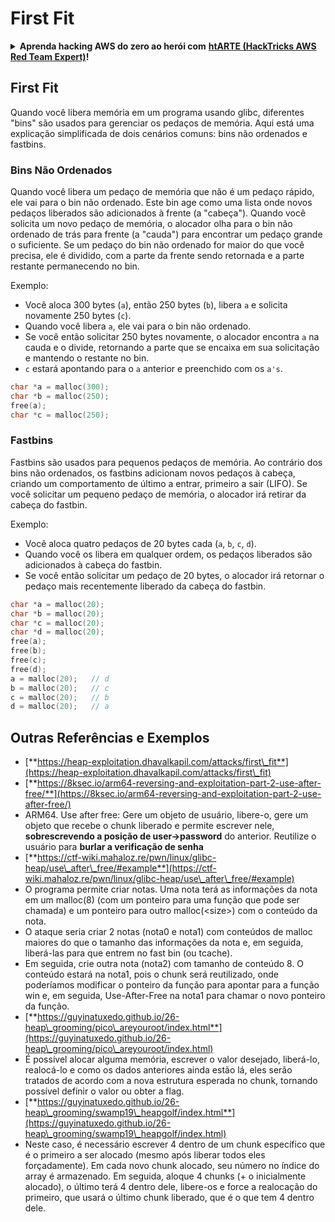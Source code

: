 # First Fit

<details>

<summary><strong>Aprenda hacking AWS do zero ao herói com</strong> <a href="https://training.hacktricks.xyz/courses/arte"><strong>htARTE (HackTricks AWS Red Team Expert)</strong></a><strong>!</strong></summary>

Outras maneiras de apoiar o HackTricks:

* Se você deseja ver sua **empresa anunciada no HackTricks** ou **baixar o HackTricks em PDF** Verifique os [**PLANOS DE ASSINATURA**](https://github.com/sponsors/carlospolop)!
* Adquira o [**swag oficial PEASS & HackTricks**](https://peass.creator-spring.com)
* Descubra [**A Família PEASS**](https://opensea.io/collection/the-peass-family), nossa coleção exclusiva de [**NFTs**](https://opensea.io/collection/the-peass-family)
* **Junte-se ao** 💬 [**grupo Discord**](https://discord.gg/hRep4RUj7f) ou ao [**grupo telegram**](https://t.me/peass) ou **siga-nos** no **Twitter** 🐦 [**@hacktricks\_live**](https://twitter.com/hacktricks\_live)**.**
* **Compartilhe seus truques de hacking enviando PRs para os** [**HackTricks**](https://github.com/carlospolop/hacktricks) e [**HackTricks Cloud**](https://github.com/carlospolop/hacktricks-cloud) repositórios do github.

</details>

## **First Fit**

Quando você libera memória em um programa usando glibc, diferentes "bins" são usados para gerenciar os pedaços de memória. Aqui está uma explicação simplificada de dois cenários comuns: bins não ordenados e fastbins.

### Bins Não Ordenados

Quando você libera um pedaço de memória que não é um pedaço rápido, ele vai para o bin não ordenado. Este bin age como uma lista onde novos pedaços liberados são adicionados à frente (a "cabeça"). Quando você solicita um novo pedaço de memória, o alocador olha para o bin não ordenado de trás para frente (a "cauda") para encontrar um pedaço grande o suficiente. Se um pedaço do bin não ordenado for maior do que você precisa, ele é dividido, com a parte da frente sendo retornada e a parte restante permanecendo no bin.

Exemplo:

* Você aloca 300 bytes (`a`), então 250 bytes (`b`), libera `a` e solicita novamente 250 bytes (`c`).
* Quando você libera `a`, ele vai para o bin não ordenado.
* Se você então solicitar 250 bytes novamente, o alocador encontra `a` na cauda e o divide, retornando a parte que se encaixa em sua solicitação e mantendo o restante no bin.
* `c` estará apontando para o `a` anterior e preenchido com os `a's`.
```c
char *a = malloc(300);
char *b = malloc(250);
free(a);
char *c = malloc(250);
```
### Fastbins

Fastbins são usados para pequenos pedaços de memória. Ao contrário dos bins não ordenados, os fastbins adicionam novos pedaços à cabeça, criando um comportamento de último a entrar, primeiro a sair (LIFO). Se você solicitar um pequeno pedaço de memória, o alocador irá retirar da cabeça do fastbin.

Exemplo:

* Você aloca quatro pedaços de 20 bytes cada (`a`, `b`, `c`, `d`).
* Quando você os libera em qualquer ordem, os pedaços liberados são adicionados à cabeça do fastbin.
* Se você então solicitar um pedaço de 20 bytes, o alocador irá retornar o pedaço mais recentemente liberado da cabeça do fastbin.
```c
char *a = malloc(20);
char *b = malloc(20);
char *c = malloc(20);
char *d = malloc(20);
free(a);
free(b);
free(c);
free(d);
a = malloc(20);   // d
b = malloc(20);   // c
c = malloc(20);   // b
d = malloc(20);   // a
```
## Outras Referências e Exemplos

* [**https://heap-exploitation.dhavalkapil.com/attacks/first\_fit**](https://heap-exploitation.dhavalkapil.com/attacks/first\_fit)
* [**https://8ksec.io/arm64-reversing-and-exploitation-part-2-use-after-free/**](https://8ksec.io/arm64-reversing-and-exploitation-part-2-use-after-free/)
* ARM64. Use after free: Gere um objeto de usuário, libere-o, gere um objeto que recebe o chunk liberado e permite escrever nele, **sobrescrevendo a posição de user->password** do anterior. Reutilize o usuário para **burlar a verificação de senha**
* [**https://ctf-wiki.mahaloz.re/pwn/linux/glibc-heap/use\_after\_free/#example**](https://ctf-wiki.mahaloz.re/pwn/linux/glibc-heap/use\_after\_free/#example)
* O programa permite criar notas. Uma nota terá as informações da nota em um malloc(8) (com um ponteiro para uma função que pode ser chamada) e um ponteiro para outro malloc(\<size>) com o conteúdo da nota.
* O ataque seria criar 2 notas (nota0 e nota1) com conteúdos de malloc maiores do que o tamanho das informações da nota e, em seguida, liberá-las para que entrem no fast bin (ou tcache).
* Em seguida, crie outra nota (nota2) com tamanho de conteúdo 8. O conteúdo estará na nota1, pois o chunk será reutilizado, onde poderíamos modificar o ponteiro da função para apontar para a função win e, em seguida, Use-After-Free na nota1 para chamar o novo ponteiro da função.
* [**https://guyinatuxedo.github.io/26-heap\_grooming/pico\_areyouroot/index.html**](https://guyinatuxedo.github.io/26-heap\_grooming/pico\_areyouroot/index.html)
* É possível alocar alguma memória, escrever o valor desejado, liberá-lo, realocá-lo e como os dados anteriores ainda estão lá, eles serão tratados de acordo com a nova estrutura esperada no chunk, tornando possível definir o valor ou obter a flag.
* [**https://guyinatuxedo.github.io/26-heap\_grooming/swamp19\_heapgolf/index.html**](https://guyinatuxedo.github.io/26-heap\_grooming/swamp19\_heapgolf/index.html)
* Neste caso, é necessário escrever 4 dentro de um chunk específico que é o primeiro a ser alocado (mesmo após liberar todos eles forçadamente). Em cada novo chunk alocado, seu número no índice do array é armazenado. Em seguida, aloque 4 chunks (+ o inicialmente alocado), o último terá 4 dentro dele, libere-os e force a realocação do primeiro, que usará o último chunk liberado, que é o que tem 4 dentro dele.
